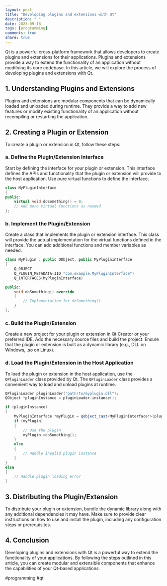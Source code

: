 ```yaml
---
layout: post
title: "Developing plugins and extensions with Qt"
description: " "
date: 2023-09-18
tags: [programming]
comments: true
share: true
---
```


Qt is a powerful cross-platform framework that allows developers to create plugins and extensions for their applications. Plugins and extensions provide a way to extend the functionality of an application without modifying its core codebase. In this article, we will explore the process of developing plugins and extensions with Qt.

## 1. Understanding Plugins and Extensions

Plugins and extensions are modular components that can be dynamically loaded and unloaded during runtime. They provide a way to add new features or modify existing functionality of an application without recompiling or restarting the application.

## 2. Creating a Plugin or Extension

To create a plugin or extension in Qt, follow these steps:

### a. Define the Plugin/Extension Interface

Start by defining the interface for your plugin or extension. This interface defines the APIs and functionality that the plugin or extension will provide to the host application. Use pure virtual functions to define the interface.

```cpp
class MyPluginInterface
{
public:
    virtual void doSomething() = 0;
    // Add more virtual functions as needed
};
```

### b. Implement the Plugin/Extension

Create a class that implements the plugin or extension interface. This class will provide the actual implementation for the virtual functions defined in the interface. You can add additional functions and member variables as needed.

```cpp
class MyPlugin : public QObject, public MyPluginInterface
{
    Q_OBJECT
    Q_PLUGIN_METADATA(IID "com.example.MyPluginInterface")
    Q_INTERFACES(MyPluginInterface)

public:
    void doSomething() override 
    {
        // Implementation for doSomething()
    }
};
```

### c. Build the Plugin/Extension

Create a new project for your plugin or extension in Qt Creator or your preferred IDE. Add the necessary source files and build the project. Ensure that the plugin or extension is built as a dynamic library (e.g., DLL on Windows, .so on Linux).

### d. Load the Plugin/Extension in the Host Application

To load the plugin or extension in the host application, use the `QPluginLoader` class provided by Qt. The `QPluginLoader` class provides a convenient way to load and unload plugins at runtime.

```cpp
QPluginLoader pluginLoader("path/to/myplugin.dll");
QObject *pluginInstance = pluginLoader.instance();

if (pluginInstance)
{
    MyPluginInterface *myPlugin = qobject_cast<MyPluginInterface*>(pluginInstance);
    if (myPlugin)
    {
        // Use the plugin
        myPlugin->doSomething();
    }
    else
    {
        // Handle invalid plugin instance
    }
}
else
{
    // Handle plugin loading error
}
```

## 3. Distributing the Plugin/Extension

To distribute your plugin or extension, bundle the dynamic library along with any additional dependencies it may have. Make sure to provide clear instructions on how to use and install the plugin, including any configuration steps or prerequisites.

## 4. Conclusion

Developing plugins and extensions with Qt is a powerful way to extend the functionality of your applications. By following the steps outlined in this article, you can create modular and extensible components that enhance the capabilities of your Qt-based applications.

#programming #qt